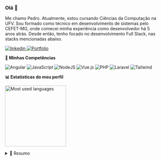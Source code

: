 ### Olá 👋
Me chamo Pedro. Atualmente, estou cursando Ciências da Computação na UFV. Sou formado como técnico em desenvolvimento de sistemas pelo CEFET-MG, onde comecei minha experiência como desenvolvedor há 5 anos atrás. Desde então, tenho focado no desenvolvimento Full Stack, nas stacks mencionadas abaixo.

<p align='left'>
  <a href="https://www.linkedin.com/in/pedrol03/" target="_blank">
    <img alt="linkedin" src="https://img.shields.io/badge/linkedin-%230077B5.svg?&style=for-the-badge&logo=linkedin&logoColor=white" />
  </a>
  <a href="https://xpedrol.vercel.app/">
    <img alt="Portfolio" src="https://img.shields.io/badge/Portfolio-%23F0F0F0.svg?&style=for-the-badge&logoColor=black"/>
  </a>
</p>

**📑 Minhas Competências**

<p align="left">
  <img alt="Angular" src="https://img.shields.io/badge/Angular-%23DD0031.svg?&style=for-the-badge&logo=angular&logoColor=white"/>
  <img alt="JavaScript" src="https://img.shields.io/badge/javascript%20-%23323330.svg?&style=for-the-badge&logo=javascript&logoColor=%23F7DF1E"/>
  <img alt="NodeJS" src="https://img.shields.io/badge/node.js%20-%2343853D.svg?&style=for-the-badge&logo=node.js&logoColor=white"/>
  <img alt="Vue.js" src="https://img.shields.io/badge/vuejs%20-%2335495e.svg?&style=for-the-badge&logo=vue.js&logoColor=%234FC08D"/>
  <img alt="PHP" src="[https://img.shields.io/badge/react%20-%2320232a.svg?&style=for-the-badge&logo=react&logoColor=%2361DAFB](https://img.shields.io/badge/PHP-777BB4?style=for-the-badge&logo=php&logoColor=white)"/>
  <img alt="Laravel" src="https://img.shields.io/badge/Laravel-%23FF2D20.svg?&style=for-the-badge&logo=Laravel&logoColor=white"/>
  <img alt="Tailwind" src="https://img.shields.io/badge/tailwindcss%20-%23563D7C.svg?&style=for-the-badge&logo=tailwindcss&logoColor=white"/>
</p>

**:bar_chart: Estatísticas do meu perfil**
<p align="left">
	</a>
	<a href="https://github-readme-stats.vercel.app/api/top-langs/?username=xPedroL&layout=compact&hide=php,scss&langs_count=8">
		<img
         align="center"
         alt="Most used languages"
         src="https://github-readme-stats.vercel.app/api/top-langs/?username=xPedroL&layout=compact&hide=php,scss&langs_count=8&count_private=true&theme=dark"
         height="200px"
    />
	</a>
</p>

<details>
  <summary>📃 Resumo</summary>


## Educação:

- 📖 **Bacharel em Ciência da Computação**\
📆 2022 - 2026\
📍 **Universidade Federal de Viçosa** - Viçosa, MG

- 📖 **Técnico em Desenvolvimento de Sistemas**\
📆 2018 - 2021\
📍 **Centro Federal de Educação Tecnológica de Minas Gerais** - Timóteo, MG

## Experiência de trabalho:

- 👨‍💻 **Desenvolvedor Full Stack**\
📆 Setembro de 2022 - Setembro de 2024\
📍 **[LAMPEH UFV](http://www.lampeh.ufv.br/)** - Híbrido

- 👨‍💻 **Desenvolvedor Full Stack**\
📆 Setembro de 2022 - Dezembro de 2023\
📍 **[Cuida Life](https://cuida.life/)** - Remoto

- 👨‍💻 **Desenvolvedor Full Stack**\
📆 Novembro de 2020 - Agosto de 2022\
📍 **[Putz Filmes](https://putzfilmes.com/)** - Remoto


</details>
